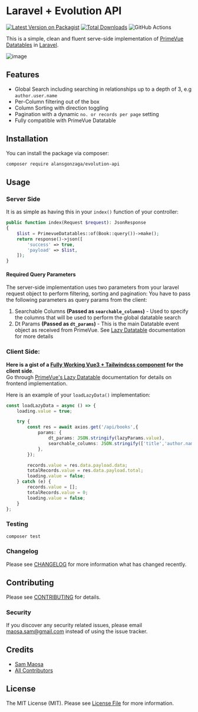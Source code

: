# Laravel + Evolution API

[![Latest Version on Packagist](https://img.shields.io/packagist/v/savannabits/primevue-datatables.svg?style=flat-square)](https://packagist.org/packages/savannabits/primevue-datatables)
[![Total Downloads](https://img.shields.io/packagist/dt/savannabits/primevue-datatables.svg?style=flat-square)](https://packagist.org/packages/savannabits/primevue-datatables)
![GitHub Actions](https://github.com/savannabits/primevue-datatables/actions/workflows/main.yml/badge.svg)

This is a simple, clean and fluent serve-side implementation of [PrimeVue Datatables](https://primefaces.org/primevue/showcase/#/datatable) in [Laravel](https://laravel.com/).

![image](https://user-images.githubusercontent.com/5610289/159969279-155b736d-a1fa-49c8-a34a-cccc775103a4.png)

## Features
- Global Search including searching in relationships up to a depth of 3, e.g `author.user.name`
- Per-Column filtering out of the box
- Column Sorting with direction toggling
- Pagination with a dynamic `no. or records per page` setting
- Fully compatible with PrimeVue Datatable

## Installation

You can install the package via composer:

```bash
composer require alansgonzaga/evolution-api
```

## Usage

### Server Side
It is as simple as having this in your `index()` function of your controller:
```php
public function index(Request $request): JsonResponse
{
    $list = PrimevueDatatables::of(Book::query())->make();
    return response()->json([
        'success' => true,
        'payload' => $list,
    ]);
}
```
#### Required Query Parameters
The server-side implementation uses two parameters from your laravel request object to perform filtering, sorting and pagination:
You have to pass the following parameters as query params from the client:
1. Searchable Columns **(Passed as `searchable_columns`)** - Used to specify the columns that will be used to perform the global datatable search
2. Dt Params **(Passed as `dt_params`)** - This is the main Datatable event object as received from PrimeVue. See [Lazy Datatable](https://primefaces.org/primevue/showcase/#/datatable/lazy) documentation for more details
### Client Side:
**Here is a gist of a [Fully Working Vue3 + Tailwindcss component](https://gist.github.com/coolsam726/f156daa5b36a7a8217526eb82bcaa798) for the client side**.<br>
Go through [PrimeVue's Lazy Datatable](https://primefaces.org/primevue/showcase/#/datatable/lazy) documentation for details on frontend implementation.

Here is an example of your `loadLazyData()` implementation:

```ts
const loadLazyData = async () => {
    loading.value = true;

    try {
        const res = await axios.get('/api/books',{
            params: {
                dt_params: JSON.stringify(lazyParams.value),
                searchable_columns: JSON.stringify(['title','author.name','price']),
            },
        });

        records.value = res.data.payload.data;
        totalRecords.value = res.data.payload.total;
        loading.value = false;
    } catch (e) {
        records.value = [];
        totalRecords.value = 0;
        loading.value = false;
    }
};
```

### Testing

```bash
composer test
```

### Changelog

Please see [CHANGELOG](CHANGELOG.md) for more information what has changed recently.

## Contributing

Please see [CONTRIBUTING](CONTRIBUTING.md) for details.

### Security

If you discover any security related issues, please email maosa.sam@gmail.com instead of using the issue tracker.

## Credits

-   [Sam Maosa](https://github.com/savannabits)
-   [All Contributors](../../contributors)

## License

The MIT License (MIT). Please see [License File](LICENSE.md) for more information.
